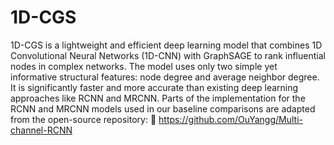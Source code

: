 # 1D-CGS

1D-CGS is a lightweight and efficient deep learning model that combines 1D Convolutional Neural Networks (1D-CNN) with GraphSAGE to rank influential nodes in complex networks. The model uses only two simple yet informative structural features: node degree and average neighbor degree. It is significantly faster and more accurate than existing deep learning approaches like RCNN and MRCNN.
Parts of the implementation for the RCNN and MRCNN models used in our baseline comparisons are adapted from the open-source repository:
🔗 https://github.com/OuYangg/Multi-channel-RCNN

